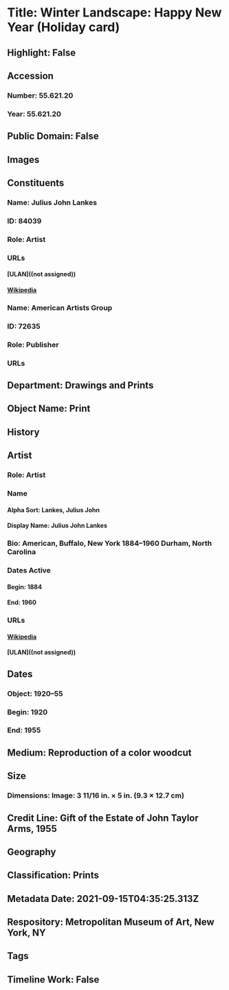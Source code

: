 # Title: Winter Landscape: Happy New Year (Holiday card)
## Highlight: False
## Accession
### Number: 55.621.20
### Year: 55.621.20
## Public Domain: False
## Images
## Constituents
### Name: Julius John Lankes
### ID: 84039
### Role: Artist
### URLs
#### [ULAN]((not assigned))
#### [Wikipedia](https://www.wikidata.org/wiki/Q6106096)
### Name: American Artists Group
### ID: 72635
### Role: Publisher
### URLs
## Department: Drawings and Prints
## Object Name: Print
## History
## Artist
### Role: Artist
### Name
#### Alpha Sort: Lankes, Julius John
#### Display Name: Julius John Lankes
### Bio: American, Buffalo, New York 1884–1960 Durham, North Carolina
### Dates Active
#### Begin: 1884
#### End: 1960
### URLs
#### [Wikipedia](https://www.wikidata.org/wiki/Q6106096)
#### [ULAN]((not assigned))
## Dates
### Object: 1920–55
### Begin: 1920
### End: 1955
## Medium: Reproduction of a color woodcut
## Size
### Dimensions: Image: 3 11/16 in. × 5 in. (9.3 × 12.7 cm)
## Credit Line: Gift of the Estate of John Taylor Arms, 1955
## Geography
## Classification: Prints
## Metadata Date: 2021-09-15T04:35:25.313Z
## Respository: Metropolitan Museum of Art, New York, NY
## Tags
## Timeline Work: False